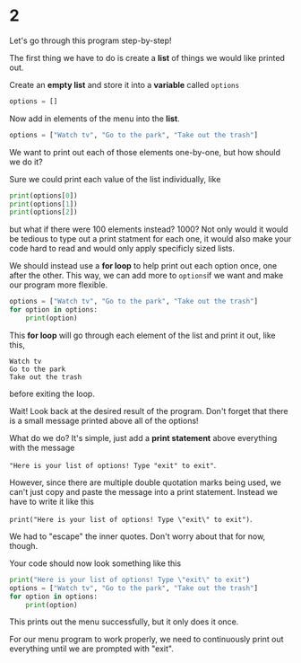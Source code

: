 # 2

Let's go through this program step-by-step!

The first thing we have to do is create a **list** of things we would like printed out.

Create an **empty list** and store it into a **variable** called `options`

```python
options = []
```

Now add in elements of the menu into the **list**.

```python
options = ["Watch tv", "Go to the park", "Take out the trash"]
```

We want to print out each of those elements one-by-one, but how should we do it?

Sure we could print each value of the list individually, like

```python
print(options[0])
print(options[1])
print(options[2])
```

but what if there were 100 elements instead? 1000? Not only would it would be tedious to type out a print statment for each one, it would also make your code hard to read and would only apply specificly sized lists.

We should instead use a **for loop** to help print out each option once, one after the other. This way, we can add more to `options`if we want and make our program more flexible.

```python
options = ["Watch tv", "Go to the park", "Take out the trash"]
for option in options:
    print(option)
```

This **for loop** will go through each element of the list and print it out, like this,

```text
Watch tv
Go to the park
Take out the trash
```

before exiting the loop.

Wait! Look back at the desired result of the program. Don't forget that there is a small message printed above all of the options!

What do we do? It's simple, just add a **print statement** above everything with the message

`"Here is your list of options! Type "exit" to exit"`.

However, since there are multiple double quotation marks being used, we can't just copy and paste the message into a print statement. Instead we have to write it like this

`print("Here is your list of options! Type \"exit\" to exit")`.

We had to "escape" the inner quotes. Don't worry about that for now, though.

Your code should now look something like this

```python
print("Here is your list of options! Type \"exit\" to exit")
options = ["Watch tv", "Go to the park", "Take out the trash"]
for option in options:
    print(option)
```

This prints out the menu successfully, but it only does it once.

For our menu program to work properly, we need to continuously print out everything until we are prompted with "exit".


